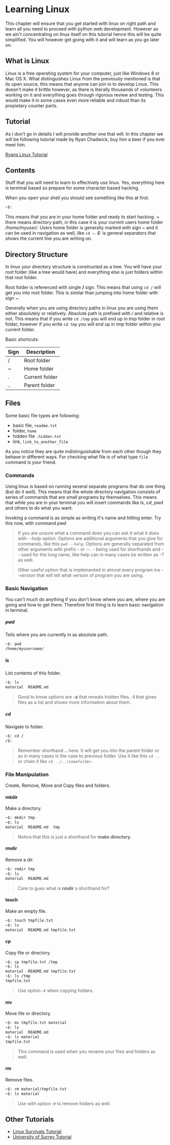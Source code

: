 # Learning Linux
This chapter will ensure that you get started with linux on right path and learn all you
need to proceed with python web development. However as we ain't concentrating on linux
itself on this tutorial hence this will be quite simplified. You will however get going
with it and will learn as you go later on.

## What is Linux
Linux is a free operating system for your computer, just like Windows 8 or Mac OS X. 
What distinguishes Linux from the previously mentioned is that its open source, this means
that anyone can join in to develop Linux. This doesn't make it brittle however, as there
is literally thousands of volunteers working on it and everything goes through rigorous 
review and testing. This would make it in some cases even more reliable and robust than 
its propietary counter parts.

## Tutorial
As I don't go in details I will provide another one that will. In this chapter we will be
following tutorial made by Ryan Chadwick, buy him a beer if you ever meet him.

[Ryans Linux Tutorial](http://ryanstutorials.net/linuxtutorial/)

## Contents
Stuff that you will need to learn to effectively use linux. Yes, everything here is terminal 
based so prepare for some character based hacking.

When you open your shell you should see something like this at first.

```bash
~$:
```

This means that you are in your home folder and ready to start hacking. **~** there means 
directory path, in this case it is your current users home folder */home/myuser/*. Users
home folder is generally marked with sign *~* and it can be used in navigation as well, like 
```cd ~```. *$:* is general separators that shows the current line you are writing on.

## Directory Structure
In linux your directory structure is constructed as a tree. You will have your root folder 
(like a tree would have) and everything else is just folders within that root folder. 

Root folder is referenced with single **/** sign. This means that using ```cd /``` will get 
you into root folder. This is similar than jumping into home folder with sign *~*.

Generally when you are using directory paths in linux you are using them either absolutely
or relatively. Absolute path is prefixed with */* and relative is not. This means that if
you write ```cd /tmp``` you will end up in *tmp* folder in root folder, however if you 
write ```cd tmp``` you will end up in *tmp* folder within you current folder.

Basic shortcuts:

| Sign | Description |
| ---- | ----------- |
| /    | Root folder |
| ~    | Home folder |
| .    | Current folder | 
| ..   | Parent folder |

## Files
Some basic file types are following:

* basic file, ```readme.txt```
* folder, ```home```
* hidden file ```.hidden.txt```
* link, ```link_to_another_file```

As you notice they are quite indistinguishable from each other though they behave in different ways. 
For checking what file is of what type ```file``` command is your friend.

### Commands
Using linux is based on running several separate programs that do one thing (but do it well).
This means that the whole directory navigation consists of series of commands that are small
programs by themselves. This means that while you are in your terminal you will insert commands
like *ls*, *cd*, *pwd* and others to do what you want.

Invoking a command is as simple as writing it's name and hitting enter. Try this now, with command
*pwd*

> If you are unsure what a command does you can ask it what it does with *--help* option. Options 
> are additional arguments that you give for commands, like this ```pwd --help```. Options 
> are generally separated from other arguments with prefix *-* or *--*. *-* being used for shorthands
> and *--* used for the long name, like help can in many cases be written as *-?* as well.

> Other useful option that is implemented in almost every program ins *--version* that will tell
> what version of program you are using.


### Basic Navigation
You can't much do anything if you don't know where you are, where you are going and how to get 
there. Therefore first thing is to learn basic navigation in terminal.

##### pwd #####
Tells where you are currently in as absolute path.

```bash
~$: pwd
/home/myusername/
```

##### ls #####
List contents of this folder.

```bash
~$: ls
material  README.md
```

> Good to know options are **-a** that reveals hidden files, **-l** that gives files as a list
> and shows more information about them.

##### cd #####
Navigate to folder.

```bash
~$: cd /
/$:
```

> Remember shorthand **..** here. It will get you into the parent folder or as in many cases is the 
> case to previous folder. Use it like this ```cd ..``` or chain it like ```cd ../../somefolder```.


### File Manipulation ###
Create, Remove, Move and Copy files and folders.

#### mkdir
Make a directory.

```bash
~$: mkdir tmp
~$: ls 
material  README.md  tmp
```

> Notice that this is just a shorthand for **make directory**.

#### rmdir
Remove a dir.

```bash
~$: rmdir tmp
~$: ls 
material  README.md
```

> Care to gues what is **rmdir** a shorthand for?

#### touch
Make an empty file.

```bash
~$: touch tmpfile.txt
~$: ls 
material  README.md tmpfile.txt
```

#### cp
Copy file or directory.

```bash
~$: cp tmpfile.txt /tmp
~$: ls
material  README.md tmpfile.txt
~$: ls /tmp
tmpfile.txt
```

> Use option **-r** when copying folders.

#### mv
Move file or directory.

```bash
~$: mv tmpfile.txt material
~$: ls
material  README.md
~$: ls material
tmpfile.txt
```

> This command is used when you rename your files and folders as well.

#### rm
Remove files.

```bash
~$: rm material/tmpfile.txt
~$: ls material

```

> Use with option **-r** to remove folders as well.


## Other Tutorials
* [Linux Survivals Tutorial](http://linuxsurvival.com/linux-tutorial-introduction/)
* [University of Surrey Tutorial](http://www.ee.surrey.ac.uk/Teaching/Unix/)

